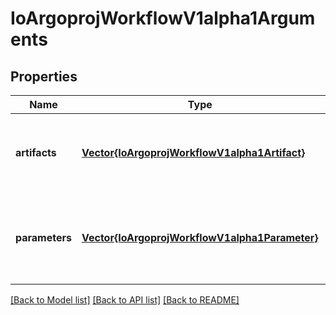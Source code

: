 # IoArgoprojWorkflowV1alpha1Arguments


## Properties
Name | Type | Description | Notes
------------ | ------------- | ------------- | -------------
**artifacts** | [**Vector{IoArgoprojWorkflowV1alpha1Artifact}**](IoArgoprojWorkflowV1alpha1Artifact.md) | Artifacts is the list of artifacts to pass to the template or workflow | [optional] [default to nothing]
**parameters** | [**Vector{IoArgoprojWorkflowV1alpha1Parameter}**](IoArgoprojWorkflowV1alpha1Parameter.md) | Parameters is the list of parameters to pass to the template or workflow | [optional] [default to nothing]


[[Back to Model list]](../README.md#models) [[Back to API list]](../README.md#api-endpoints) [[Back to README]](../README.md)


